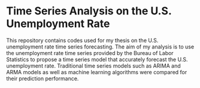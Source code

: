 # Time Series Analysis on the U.S. Unemployment Rate
This repository contains codes used for my thesis on the U.S. unemployment rate time series forecasting. 
The aim of my analysis is to use the unemployment rate time series provided by the Bureau of Labor Statistics to propose a time series model that accurately forecast the U.S. unemployment rate. Traditional time series models such as ARIMA and ARMA models as well as machine learning algorithms were compared for their prediction performance.
